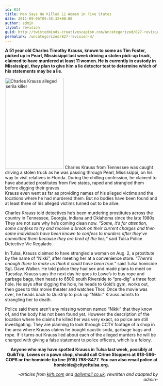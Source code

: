 ```yaml
---
id: 834
title: Man Says He Killed 11 Women in Five States
date: 2011-09-06T09:48:32+00:00
author: admin
layout: revision
guid: http://twistedminds.creativescapism.com/uncategorized/827-revision-4/
permalink: /uncategorized/827-revision-4/
---
```

<p class="dropcap-first">
  <strong>A 51 year old Charles Timothy Krauss, known to some as Tim Foster, picked up in Pearl, Mississippi last week driving a stolen pick-up truck, claimed to have murdered at least 11 women. He is currently in custody in Mississippi, they plan to give him a lie detector test to determine which of his statements may be a lie.</strong>
</p>

<img class="left" title="CharlesKrauss" src="http://twistedminds.creativescapism.com/wordpress/wp-content/uploads/2011/09/CharlesKrauss-193x300.jpg" alt="Charles Krauss alleged serila killer" width="193" height="300" /> </a>Charles Krauss from Tennessee was caught driving a stolen truck as he was passing through Pearl, Mississippi, on his way to visit relatives in Florida. During the chilling confession, he claimed to have abducted prostitutes from five states, raped and strangled them before digging their graves.  
Krauss even went as far as providing names of his alleged victims and the locations where he had murdered them. But no bodies have been found and at least three of his alleged victims turned out to be alive.

Charles Krauss told detectives he&#8217;s been murdering prostitutes across the country in Tennessee, Georgia, Indiana and Oklahoma since the late 1980s. They are not sure why he&#8217;s coming clean now. _&#8220;Some, it&#8217;s for attention, some confess to try and receive a break on their current charges and then some individuals have been known to confess to murders after they&#8217;ve committed them because they are tired of the lies,&#8221;_ said Tulsa Police Detective Vic Regalado.

In Tulsa, Krauss claimed to have strangled a woman on Aug. 2, a prostitute by the name of &#8220;Nikki&#8221;, after meeting her at a convenience store. _&#8220;There&#8217;s enough there to make us think it could have been true.&#8221;_ said Tulsa homicide Sgt. Dave Walker. He told police they had sex and made plans to meet on Tuesday. Krauss says the next day he goes to Lowe&#8217;s to buy rope and garbage bags, then heads to 6500 south Riverside to &#8220;pre-dig&#8221; a three foot hole. He says after digging the hole, he heads to Gold&#8217;s gym, works out, then goes to this movie theater and watches Thor. Once the movie was over, he heads back to Quiktrip to pick up &#8220;Nikki.&#8221; Krauss admits to strangling her to death.

Police said there aren&#8217;t any missing women named &#8220;Nikki&#8221; that they know of, and the body has not been found yet. However the description of the location where he claims he killed her was very exact, so police are still investigating. They are planning to look through CCTV footage of a shop in the area where Krauss claims he bought caustic soda, garbage bags and rope. If it turns out Krauss lied about each of the alleged murders he will be charged with giving a false statement to police officers, which is a felony.

<p style="text-align: center;">
  <strong>Anyone who may have spotted Krauss in Tulsa last week, possibly at QuikTrip, Lowes or a pawn shop, should call Crime Stoppers at 918-596-COPS or the homicide tip line (918) 798-8477. You can also email police at homicide@cityoftulsa.org.</strong>
</p>

<p style="text-align: right;">
  <em>-articles from <a title="kjrh" href="http://www.kjrh.com">kjrh.com</a> and <a title="dailyMail" href="http://www.dailymail.co.uk">dailymail.co.uk</a>, rewritten and adapted by admin-</em>
</p>